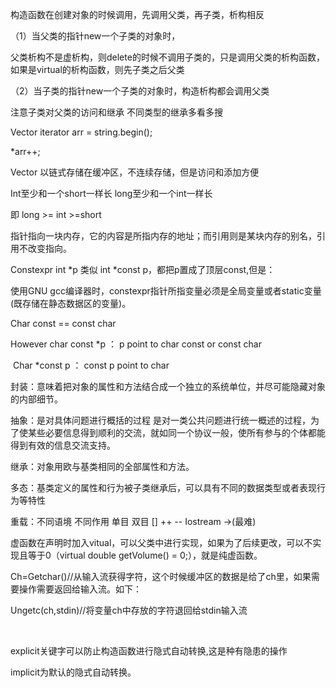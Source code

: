 构造函数在创建对象的时候调用，先调用父类，再子类，析构相反

（1）当父类的指针new一个子类的对象时，

父类析构不是虚析构，则delete的时候不调用子类的，只是调用父类的析构函数，如果是virtual的析构函数，则先子类之后父类

（2）当子类的指针new一个子类的对象时，构造析构都会调用父类

 

注意子类对父类的访问和继承  不同类型的继承多看多搜

 

Vector <int> iterator arr = string.begin();

*arr++;

Vector 以链式存储在缓冲区，不连续存储，但是访问和添加方便

 

Int至少和一个short一样长  long至少和一个int一样长  

即 long >= int >=short

 

指针指向一块内存，它的内容是所指内存的地址；而引用则是某块内存的别名，引用不改变指向。

 

Constexpr int *p 类似 int *const p，都把p置成了顶层const,但是：

使用GNU gcc编译器时，constexpr指针所指变量必须是全局变量或者static变量(既存储在静态数据区的变量)。

 

Char const == const char

However  char const *p ： p point to char const or const char 

​      Char *const p ： const p point to char

 

封装：意味着把对象的属性和方法结合成一个独立的系统单位，并尽可能隐藏对象的内部细节。

 

抽象：是对具体问题进行概括的过程  是对一类公共问题进行统一概述的过程，为了使某些必要信息得到顺利的交流，就如同一个协议一般，使所有参与的个体都能得到有效的信息交流支持。

 

继承：对象用欧与基类相同的全部属性和方法。

 

多态：基类定义的属性和行为被子类继承后，可以具有不同的数据类型或者表现行为等特性

 

重载：不同语境  不同作用  单目  双目  [] ++ -- Iostream ->(最难)

 

虚函数在声明时加入vitual，可以父类中进行实现，如果为了后续更改，可以不实现且等于0（virtual double getVolume() = 0;），就是纯虚函数。

 

Ch=Getchar()//从输入流获得字符，这个时候缓冲区的数据是给了ch里，如果需要操作需要返回给输入流。如下：

Ungetc(ch,stdin)//将变量ch中存放的字符退回给stdin输入流

 

 

​                               

 

explicit关键字可以防止构造函数进行隐式自动转换,这是种有隐患的操作

implicit为默认的隐式自动转换。